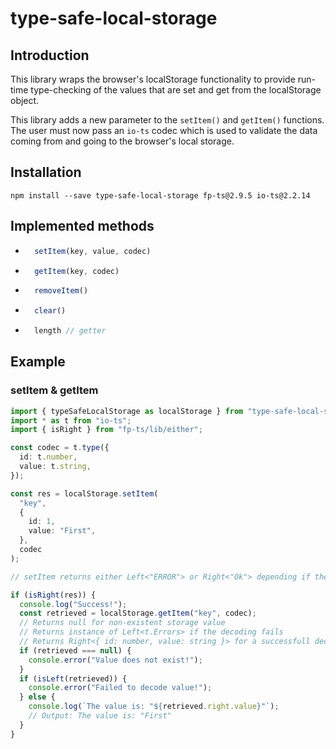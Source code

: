 # type-safe-local-storage

## Introduction

This library wraps the browser's localStorage functionality to provide run-time type-checking of the values that are set and get from the localStorage object.

This library adds a new parameter to the `setItem()` and `getItem()` functions. The user must now pass an `io-ts` codec which is used to validate the data coming from and going to the browser's local storage.

## Installation

```
npm install --save type-safe-local-storage fp-ts@2.9.5 io-ts@2.2.14
```

## Implemented methods

- ```typescript
    setItem(key, value, codec)
    ```
- ```typescript
    getItem(key, codec)
    ```
- ```typescript
    removeItem()
    ```
- ```typescript
    clear()
    ```
- ```typescript
    length // getter
    ```

## Example

### setItem & getItem

```typescript
import { typeSafeLocalStorage as localStorage } from "type-safe-local-storage";
import * as t from "io-ts";
import { isRight } from "fp-ts/lib/either";

const codec = t.type({
  id: t.number,
  value: t.string,
});

const res = localStorage.setItem(
  "key",
  {
    id: 1,
    value: "First",
  },
  codec
);

// setItem returns either Left<"ERROR"> or Right<"Ok"> depending if the value passes the validation

if (isRight(res)) {
  console.log("Success!");
  const retrieved = localStorage.getItem("key", codec);
  // Returns null for non-existent storage value
  // Returns instance of Left<t.Errors> if the decoding fails
  // Returns Right<{ id: number, value: string }> for a successfull decoding
  if (retrieved === null) {
    console.error("Value does not exist!");
  }
  if (isLeft(retrieved)) {
    console.error("Failed to decode value!");
  } else {
    console.log(`The value is: "${retrieved.right.value}"`);
    // Output: The value is: "First"
  }
}
```
